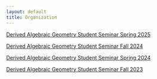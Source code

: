 ```yaml
---
layout: default
title: Organization
---
```

[Derived Algebraic Geometry Student Seminar Spring 2025](https://jacoberl.github.io/organization/dag_Sp25)

[Derived Algebraic Geometry Student Seminar Fall 2024](https://jacoberl.github.io/organization/dag_F24)

[Derived Algebraic Geometry Student Seminar Spring 2024](https://jacoberl.github.io/organization/dag_Sp24)

[Derived Algebraic Geometry Student Seminar Fall 2023](https://jacoberl.github.io/organization/dag_F23)
